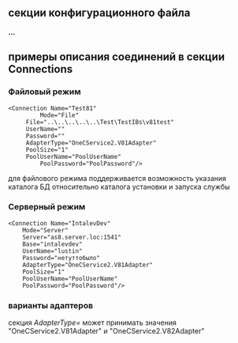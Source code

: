 ## секции конфигурационного файла ##

**...**


## примеры описания соединений в секции Connections ##

### Файловый режим ###

```
<Connection Name="Test81" 
         Mode="File"
	 File="..\..\..\..\..\Test\TestIBs\v81test"
	 UserName=""
	 Password=""	
	 AdapterType="OneCService2.V81Adapter"
	 PoolSize="1"
	 PoolUserName="PoolUserName"
         PoolPassword="PoolPassword"/>

```

для файлового режима поддерживается возможность указания каталога БД относительно каталога установки и запуска службы

### Серверный режим ###
```
<Connection Name="IntalevDev" 
	Mode="Server"
	Server="as8.server.loc:1541"
	Base="intalevdev"
	UserName="lustin"
	Password="нетуттобыло"	
	AdapterType="OneCService2.V81Adapter"
	PoolSize="1"
	PoolUserName="PoolUserName"
	PoolPassword="PoolPassword"/>
```

### варианты адаптеров ###

секция _AdapterType=_ может принимать значения "OneCService2.V81Adapter" и "OneCService2.V82Adapter"